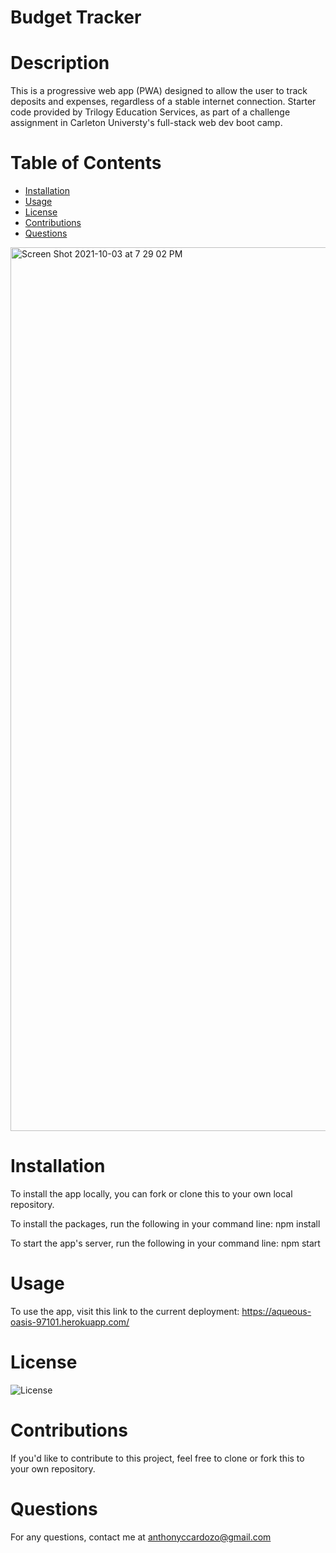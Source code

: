 # Budget Tracker 

# Description

This is a progressive web app (PWA) designed to allow the user to track deposits and expenses, regardless of a stable internet connection. Starter code provided by Trilogy Education Services, as part of a challenge assignment in Carleton Universty's full-stack web dev boot camp. 

# Table of Contents

* [Installation](*installation)
* [Usage](*usage)
* [License](*license)
* [Contributions](*contributions)
* [Questions](*questions)

<img width="1414" alt="Screen Shot 2021-10-03 at 7 29 02 PM" src="https://user-images.githubusercontent.com/83983013/135775583-be93f47b-41a6-42bf-8d62-099ca501ce89.png">

# Installation 

To install the app locally, you can fork or clone this to your own local repository.

To install the packages, run the following in your command line: npm install

To start the app's server, run the following in your command line: npm start

# Usage

To use the app, visit this link to the current deployment: https://aqueous-oasis-97101.herokuapp.com/

# License

![License](https://img.shields.io/badge/License-MIT-<blue>)

# Contributions

If you'd like to contribute to this project, feel free to clone or fork this to your own repository.

# Questions

For any questions, contact me at anthonyccardozo@gmail.com
